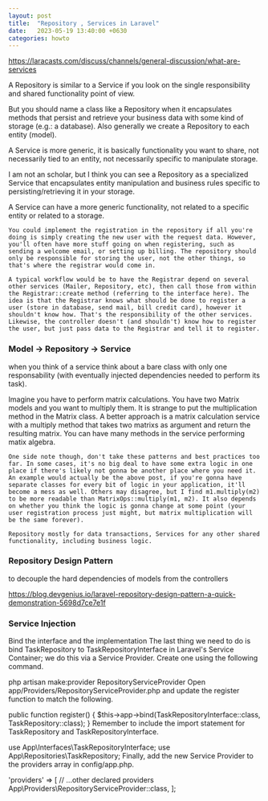 ```yaml
---
layout: post
title:  "Repository , Services in Laravel"
date:   2023-05-19 13:40:00 +0630
categories: howto
---
```


https://laracasts.com/discuss/channels/general-discussion/what-are-services

A Repository is similar to a Service if you look on the single responsibility and shared functionality point of view.

But you should name a class like a Repository when it encapsulates methods that persist and retrieve your business data with some kind of storage (e.g.: a database). Also generally we create a Repository to each entity (model).

A Service is more generic, it is basically functionality you want to share, not necessarily tied to an entity, not necessarily specific to manipulate storage.

I am not an scholar, but I think you can see a Repository as a specialized Service that encapsulates entity manipulation and business rules specific to persisting/retrieving it in your storage.

A Service can have a more generic functionality, not related to a specific entity or related to a storage.


```note
You could implement the registration in the repository if all you're doing is simply creating the new user with the request data. However, you'll often have more stuff going on when registering, such as sending a welcome email, or setting up billing. The repository should only be responsible for storing the user, not the other things, so that's where the registrar would come in.

A typical workflow would be to have the Registrar depend on several other services (Mailer, Repository, etc), then call those from within the Registrar::create method (referring to the interface here). The idea is that the Registrar knows what should be done to register a user (store in database, send mail, bill credit card), however it shouldn't know how. That's the responsibility of the other services. Likewise, the controller doesn't (and shouldn't) know how to register the user, but just pass data to the Registrar and tell it to register.
```


### Model -> Repository -> Service
when you think of a service think about a bare class with only one responsability (with eventually injected dependencies needed to perform its task).

Imagine you have to perform matrix calculations. You have two Matrix models and you want to multiply them. It is strange to put the multiplication method in the Matrix class. A better approach is a matrix calculation service with a multiply method that takes two matrixs as argument and return the resulting matrix. You can have many methods in the service performing matix algebra.


```
One side note though, don't take these patterns and best practices too far. In some cases, it's no big deal to have some extra logic in one place if there's likely not gonna be another place where you need it. An example would actually be the above post, if you're gonna have separate classes for every bit of logic in your application, it'll become a mess as well. Others may disagree, but I find m1.multiply(m2) to be more readable than MatrixOps::multiply(m1, m2). It also depends on whether you think the logic is gonna change at some point (your user registration process just might, but matrix multiplication will be the same forever).
```


```
Repository mostly for data transactions, Services for any other shared functionality, including business logic.
```


### Repository Design Pattern


to decouple the hard dependencies of models from the controllers

https://blog.devgenius.io/laravel-repository-design-pattern-a-quick-demonstration-5698d7ce7e1f


### Service Injection
Bind the interface and the implementation
The last thing we need to do is bind TaskRepository to TaskRepositoryInterface in Laravel's Service Container; we do this via a Service Provider. Create one using the following command.

php artisan make:provider RepositoryServiceProvider
Open app/Providers/RepositoryServiceProvider.php and update the register function to match the following.

public function register() 
{
    $this->app->bind(TaskRepositoryInterface::class, TaskRepository::class);
 }
Remember to include the import statement for TaskRepository and TaskRepositoryInterface.

use App\Interfaces\TaskRepositoryInterface;
use App\Repositories\TaskRepository;
Finally, add the new Service Provider to the providers array in config/app.php.

'providers' => [
    // ...other declared providers
    App\Providers\RepositoryServiceProvider::class,
];



